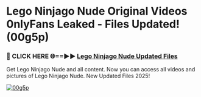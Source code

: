 # Lego Ninjago Nude Original Videos 0nlyFans Leaked - Files Updated! (00g5p)

<h3>🔴 CLICK HERE 🌐==►► <a href="https://tinyurl.com/5h6xmrr3" rel="nofollow">Lego Ninjago Nude Updated Files</a></h3>

Get Lego Ninjago Nude and all content. Now you can access all videos and pictures of Lego Ninjago Nude. New Updated Files 2025!

[![00g5p](https://i.imgur.com/KVD873Z.gif)](https://tinyurl.com/5h6xmrr3)
